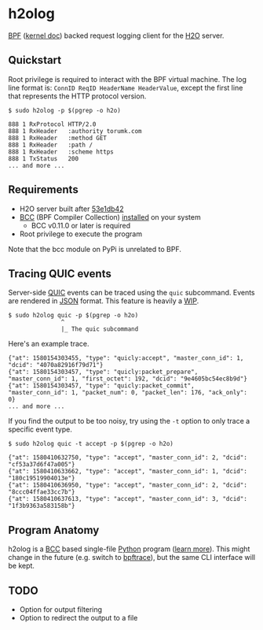 # h2olog

[BPF](https://www.kernel.org/doc/html/latest/bpf/index.html) ([kernel doc](https://www.kernel.org/doc/Documentation/networking/filter.txt)) backed request logging client for the [H2O](https://github.com/h2o/h2o) server.

## Quickstart

Root privilege is required to interact with the BPF virtual machine.
The log line format is: `ConnID ReqID HeaderName HeaderValue`, except the first line that represents the HTTP protocol version.

```
$ sudo h2olog -p $(pgrep -o h2o)

888 1 RxProtocol HTTP/2.0
888 1 RxHeader   :authority torumk.com
888 1 RxHeader   :method GET
888 1 RxHeader   :path /
888 1 RxHeader   :scheme https
888 1 TxStatus   200
... and more ...
```

## Requirements

- H2O server built after [53e1db42](https://github.com/h2o/h2o/commit/53e1db428772460534191d1c35c79a6dd94e021f)
- [BCC](https://iovisor.github.io/bcc/) (BPF Compiler Collection) [installed](https://github.com/iovisor/bcc/blob/master/INSTALL.md) on your system
  - BCC v0.11.0 or later is required
- Root privilege to execute the program

Note that the bcc module on PyPi is unrelated to BPF.

## Tracing QUIC events

Server-side [QUIC](https://en.wikipedia.org/wiki/QUIC) events can be traced using the `quic` subcommand.
Events are rendered in [JSON](https://en.wikipedia.org/wiki/JSON) format.
This feature is heavily a [WIP](https://en.wikipedia.org/wiki/Work_in_process).

```
$ sudo h2olog quic -p $(pgrep -o h2o)
               ^
               |_ The quic subcommand
```

Here's an example trace.

```
{"at": 1580154303455, "type": "quicly:accept", "master_conn_id": 1, "dcid": "4070a82916f79d71"}
{"at": 1580154303457, "type": "quicly:packet_prepare", "master_conn_id": 1, "first_octet": 192, "dcid": "9e4605bc54ec8b9d"}
{"at": 1580154303457, "type": "quicly:packet_commit", "master_conn_id": 1, "packet_num": 0, "packet_len": 176, "ack_only": 0}
... and more ...
```

If you find the output to be too noisy, try using the `-t` option to only trace a specific event type.

```
$ sudo h2olog quic -t accept -p $(pgrep -o h2o)

{"at": 1580410632750, "type": "accept", "master_conn_id": 2, "dcid": "cf53a37d6f47a005"}
{"at": 1580410633662, "type": "accept", "master_conn_id": 1, "dcid": "180c19519904013e"}
{"at": 1580410636950, "type": "accept", "master_conn_id": 2, "dcid": "8ccc04ffae33cc7b"}
{"at": 1580410637613, "type": "accept", "master_conn_id": 3, "dcid": "1f3b9363a583158b"}
```

## Program Anatomy

h2olog is a [BCC](https://github.com/iovisor/bcc) based single-file [Python](https://www.python.org/) program ([learn more](https://github.com/iovisor/bcc/blob/master/docs/reference_guide.md#bcc-python)).
This might change in the future (e.g. switch to [bpftrace](https://github.com/iovisor/bpftrace)), but the same CLI interface will be kept.

## TODO

- Option for output filtering
- Option to redirect the output to a file
